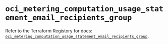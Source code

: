 # `oci_metering_computation_usage_statement_email_recipients_group`

Refer to the Terraform Registory for docs: [`oci_metering_computation_usage_statement_email_recipients_group`](https://registry.terraform.io/providers/oracle/oci/6.18.0/docs/resources/metering_computation_usage_statement_email_recipients_group).
